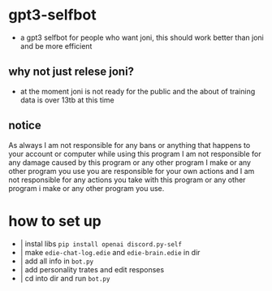 # gpt3-selfbot
- a gpt3 selfbot for people who want joni, this should work better than joni and be more efficient

## why not just relese joni?
- at the moment joni is not ready for the public and the about of training data is over 13tb at this time

## notice

As always I am not responsible for any bans or anything that happens to your account or computer while using this program I am not responsible for any damage caused by this program or any other program I make or any other program you use you are responsible for your own actions and I am not responsible for any actions you take with this program or any other program i make or any other program you use.

# how to set up
- | instal libs ``pip install openai discord.py-self``
- | make ``edie-chat-log.edie`` and ``edie-brain.edie`` in dir
- | add all info in ``bot.py``
- | add personality trates and edit responses
- | cd into dir and run ``bot.py``
